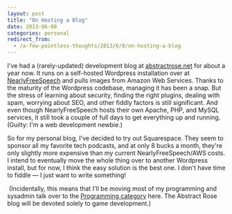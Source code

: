 ```yaml
---
layout: post
title: "On Hosting a Blog"
date: 2013-06-08
categories: personal
redirect_from:
  - /a-few-pointless-thoughts/2013/6/8/on-hosting-a-blog
---
```


I've had a (rarely-updated) development blog at [abstractrose.net](http://www.abstractrose.net) for about a year now. It runs on a self-hosted Wordpress installation over at [NearlyFreeSpeech](https://www.nearlyfreespeech.net/) and pulls images from Amazon Web Services. Thanks to the maturity of the Wordpress codebase, managing it has been a snap. But the stress of learning about security, finding the right plugins, dealing with spam, worrying about SEO, and other fiddly factors is still significant. And even though NearlyFreeSpeech hosts their own Apache, PHP, and MySQL services, it still took a couple of full days to get everything up and running. (Guilty: I'm a web development newbie.)

<!--more-->

So for my personal blog, I've decided to try out Squarespace. They seem to sponsor all my favorite tech podcasts, and at only 8 bucks a month, they're only slightly more expensive than my current NearlyFreeSpeech/AWS costs. I intend to eventually move the whole thing over to another Wordpress install, but for now, I think the easy solution is the best one. I don't have time to fiddle — I just want to write something!

 (Incidentally, this means that I'll be moving most of my programming and sysadmin talk over to the [Programming category](https://alexei-baboulevitch.squarespace.com/a-few-pointless-thoughts/?category=Programming) here. The Abstract Rose blog will be devoted solely to game development.)

